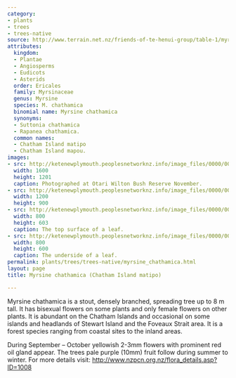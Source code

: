 ```yaml
---
category:
- plants
- trees
- trees-native
source: http://www.terrain.net.nz/friends-of-te-henui-group/table-1/myrsine-chathamica-chatham-island-matipo.html
attributes:
  kingdom:
  - Plantae
  - Angiosperms
  - Eudicots
  - Asterids
  order: Ericales
  family: Myrsinaceae
  genus: Myrsine
  species: M. chathamica
  binomial name: Myrsine chathamica
  synonyms:
  - Suttonia chathamica
  - Rapanea chathamica.
  common names:
  - Chatham Island matipo
  - Chatham Island mapou.
images:
- src: http://ketenewplymouth.peoplesnetworknz.info/image_files/0000/0004/6904/Myrsine_chathamica-001.JPG
  width: 1600
  height: 1201
  caption: Photographed at Otari Wilton Bush Reserve November.
- src: http://ketenewplymouth.peoplesnetworknz.info/image_files/0000/0004/6919/Myrsine_chathamica-004.JPG
  width: 1200
  height: 900
- src: http://ketenewplymouth.peoplesnetworknz.info/image_files/0000/0004/6909/Myrsine_chathamica-002.JPG
  width: 800
  height: 603
  caption: The top surface of a leaf.
- src: http://ketenewplymouth.peoplesnetworknz.info/image_files/0000/0004/6914/Myrsine_chathamica-003.JPG
  width: 800
  height: 600
  caption: The underside of a leaf.
permalink: plants/trees/trees-native/myrsine_chathamica.html
layout: page
title: Myrsine chathamica (Chatham Island matipo)

---
```

Myrsine chathamica is a stout, densely branched, spreading tree up to 8 m tall. It has bisexual flowers on some plants and only female flowers on other plants. It is abundant on the Chatham Islands and occasional on some islands and headlands of Stewart Island and the Foveaux Strait area. It is a forest species ranging from coastal sites to the inland areas.

During September – October yellowish 2-3mm flowers with prominent red oil gland appear. The trees pale purple (10mm) fruit follow during summer to winter.
For more details visit: <a href="http://www.nzpcn.org.nz/flora_details.asp?ID=1008" target="_blank">http://www.nzpcn.org.nz/flora_details.asp?ID=1008</a>
